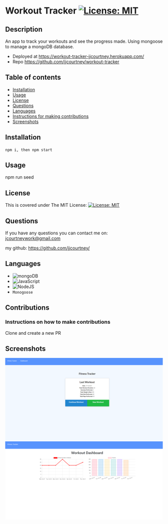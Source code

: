 # Workout Tracker [![License: MIT](https://img.shields.io/badge/License-MIT-yellow.svg)](https://opensource.org/licenses/MIT)

## Description

An app to track your workouts and see the progress made. Using mongoose to manage a mongoDB database.

- Deployed at https://workout-tracker-jjcourtney.herokuapp.com/
- Repo https://github.com/jjcourtney/workout-tracker

## Table of contents

- [Installation](#installation)
- [Usage](#usage)
- [License](#license)
- [Questions](#questions)
- [Languages](#languages)
- [Instructions for making contributions](#contributions)
- [Screenshots](#screenshots)

## Installation

`npm i, then npm start`

## Usage

npm run seed

## License

This is covered under The MIT License:
[![License: MIT](https://img.shields.io/badge/License-MIT-yellow.svg)](https://opensource.org/licenses/MIT)

## Questions

If you have any questions you can contact me on:
jcourtneywork@gmail.com

my github:
https://github.com/jjcourtney/

## Languages

- ![mongoDB](https://img.shields.io/badge/MongoDB-4EA94B?style=for-the-badge&logo=mongodb&logoColor=white)
- ![JavaScript](https://img.shields.io/badge/javascript-%23323330.svg?style=for-the-badge&logo=javascript&logoColor=%23F7DF1E)
- ![NodeJS](https://img.shields.io/badge/node.js-%2343853D.svg?style=for-the-badge&logo=node.js&logoColor=white)
- `Monogoose`

## Contributions

### Instructions on how to make contributions

Clone and create a new PR

## Screenshots

![Screenshot](./assets/main.png)
![Screenshot](./assets/dashboard.png)
